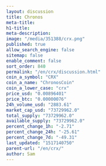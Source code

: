 ```yaml
---
layout: discussion
title: Chronos
meta-title: 
h1-title: 
meta-description: 
image: "/media/351388/crx.png"
published: true
allow_search_engine: false
sitemap: false
enable_comment: false
sort_order: 840
permalink: "/en/crx/discussion.html"
coin_a_symbol: "CRX"
coin_a_name: "ChronosCoin"
coin_a_lower_case: "crx"
price_usd: "0.00896401"
price_btc: "0.00000076"
24h_volume_usd: "2883.61"
market_cap_usd: "73729962.0"
total_supply: "73729962.0"
available_supply: "73729962.0"
percent_change_1h: "-2.71"
percent_change_24h: "-25.61"
percent_change_7d: "-49.31"
last_updated: "1517140750"
parent-url: "/en/crx/"
author: Sam
---
```


